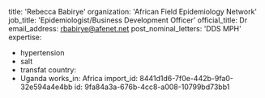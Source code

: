 title: 'Rebecca Babirye'
organization: 'African Field Epidemiology Network'
job_title: 'Epidemiologist/Business Development Officer'
official_title: Dr
email_address: rbabirye@afenet.net
post_nominal_letters: 'DDS MPH'
expertise:
  - hypertension
  - salt
  - transfat
country:
  - Uganda
works_in: Africa
import_id: 8441d1d6-7f0e-442b-9fa0-32e594a4e4bb
id: 9fa84a3a-676b-4cc8-a008-10799bd73bb1
